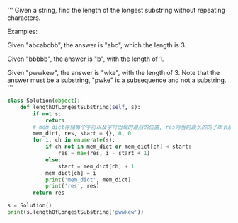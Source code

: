 '''
Given a string, find the length of the longest substring without repeating characters.

Examples:

Given "abcabcbb", the answer is "abc", which the length is 3.

Given "bbbbb", the answer is "b", with the length of 1.

Given "pwwkew", the answer is "wke", with the length of 3. Note that the answer must be a substring, "pwke" is a subsequence and not a substring.
'''

```python
class Solution(object):
    def lengthOfLongestSubstring(self, s):
        if not s:
            return
        # mem_dict存储每个字符以及字符出现的最后的位置, res为当前最长的的子串长度, start当前无重复子串的最左边字符的位置
        mem_dict, res, start = {}, 0, 0
        for i, ch in enumerate(s):
            if ch not in mem_dict or mem_dict[ch] < start:
                res = max(res, i - start + 1)
            else:
                start = mem_dict[ch] + 1
            mem_dict[ch] = i
            print('mem_dict', mem_dict)
            print('res', res)
        return res

s = Solution()
print(s.lengthOfLongestSubstring('pwwkew'))
```
